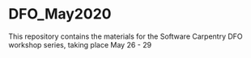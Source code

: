 # DFO_May2020
This repository contains the materials for the Software Carpentry DFO workshop series, taking place May 26 - 29


